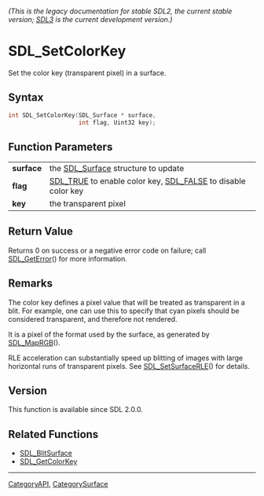 ###### (This is the legacy documentation for stable SDL2, the current stable version; [SDL3](https://wiki.libsdl.org/SDL3/) is the current development version.)
# SDL_SetColorKey

Set the color key (transparent pixel) in a surface.

## Syntax

```c
int SDL_SetColorKey(SDL_Surface * surface,
                    int flag, Uint32 key);

```

## Function Parameters

|                 |                                                                                       |
| --------------- | ------------------------------------------------------------------------------------- |
| **surface**     | the [SDL_Surface](SDL_Surface) structure to update                                    |
| **flag**        | [SDL_TRUE](SDL_TRUE) to enable color key, [SDL_FALSE](SDL_FALSE) to disable color key |
| **key**         | the transparent pixel                                                                 |

## Return Value

Returns 0 on success or a negative error code on failure; call
[SDL_GetError](SDL_GetError)() for more information.

## Remarks

The color key defines a pixel value that will be treated as transparent in
a blit. For example, one can use this to specify that cyan pixels should be
considered transparent, and therefore not rendered.

It is a pixel of the format used by the surface, as generated by
[SDL_MapRGB](SDL_MapRGB)().

RLE acceleration can substantially speed up blitting of images with large
horizontal runs of transparent pixels. See
[SDL_SetSurfaceRLE](SDL_SetSurfaceRLE)() for details.

## Version

This function is available since SDL 2.0.0.

## Related Functions

* [SDL_BlitSurface](SDL_BlitSurface)
* [SDL_GetColorKey](SDL_GetColorKey)

----
[CategoryAPI](CategoryAPI), [CategorySurface](CategorySurface)


